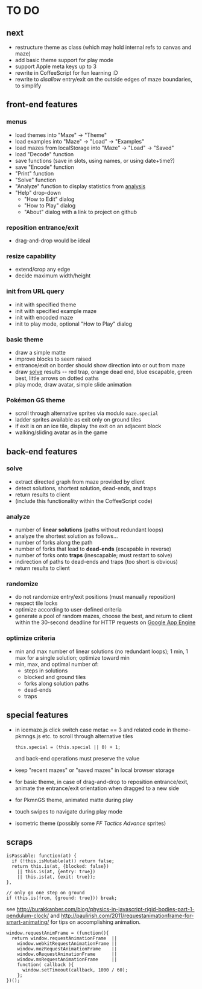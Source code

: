 TO DO
=====

next
----

* restructure theme as class (which may hold internal refs to canvas and maze)
* add basic theme support for play mode
* support Apple meta keys up to 3
* rewrite in CoffeeScript for fun learning :D
* rewrite to _disallow_ entry/exit on the outside edges of maze boundaries, to simplify


front-end features
------------------

### menus
  * load themes into "Maze" -> "Theme"
  * load examples into "Maze" -> "Load" -> "Examples"
  * load mazes from localStorage into "Maze" -> "Load" -> "Saved"
  * load "Decode" function
  * save functions (save in slots, using names, or using date+time?)
  * save "Encode" function
  * "Print" function
  * "Solve" function
  * "Analyze" function to display statistics from [analysis](#analyze)
  * "Help" drop-down
    * "How to Edit" dialog
    * "How to Play" dialog
    * "About" dialog with a link to project on github

### reposition entrance/exit
  * drag-and-drop would be ideal

### resize capability
  * extend/crop any edge
  * decide maximum width/height

### init from URL query
  * init with specified theme
  * init with specified example maze
  * init with encoded maze
  * init to play mode, optional "How to Play" dialog

### basic theme
  * draw a simple matte
  * improve blocks to seem raised
  * entrance/exit on border should show direction into or out from maze
  * draw [solve](#solve) results -- red trap, orange dead end, blue escapable, green best, little arrows on dotted oaths
  * play mode, draw avatar, simple slide animation

### Pokémon GS theme
  * scroll through alternative sprites via modulo `maze.special`
  * ladder sprites available as exit only on ground tiles
  * if exit is on an ice tile, display the exit on an adjacent block
  * walking/sliding avatar as in the game


back-end features
-----------------

### <a id="solve"></a>solve
  * extract directed graph from maze provided by client
  * detect solutions, shortest solution, dead-ends, and traps
  * return results to client
  * (include this functionality within the CoffeeScript code)

### <a id="analyze"></a>analyze
  * number of **linear solutions** (paths without redundant loops)
  * analyze the shortest solution as follows...
  * number of forks along the path
  * number of forks that lead to **dead-ends** (escapable in reverse)
  * number of forks onto **traps** (inescapable; must restart to solve)
  * indirection of paths to dead-ends and traps (too short is obvious)
  * return results to client

### randomize
  * do not randomize entry/exit positions (must manually reposition)
  * respect tile locks
  * optimize according to user-defined criteria
  * generate a pool of random mazes, choose the best, and return to client
    within the 30-second deadline for HTTP requests on
    [Google App Engine](https://developers.google.com/appengine/)

### optimize criteria
  * min and max number of linear solutions (no redundant loops);
    1 min, 1 max for a single solution; optimize toward min
  * min, max, and optimal number of:
    * steps in solutions
    * blocked and ground tiles
    * forks along solution paths
    * dead-ends
    * traps


special features
----------------

* in icemaze.js click switch case metac == 3
  and related code in theme-pkmngs.js etc.
  to scroll through alternative tiles

  `this.special = (this.special || 0) + 1;`

  and back-end operations must preserve the value

* keep "recent mazes" or "saved mazes" in local browser storage

* for basic theme, in case of drag-and-drop to reposition entrance/exit,
  animate the entrance/exit orientation when dragged to a new side

* for PkmnGS theme, animated matte during play

* touch swipes to navigate during play mode

* isometric theme (possibly some _FF Tactics Advance_ sprites)

scraps
------

```
isPassable: function(at) {
  if (!this.isMutable(at)) return false;
  return this.is(at, {blocked: false})
    || this.is(at, {entry: true})
    || this.is(at, {exit: true});
},
```

```
// only go one step on ground
if (this.is(from, {ground: true})) break;
```

see http://burakkanber.com/blog/physics-in-javascript-rigid-bodies-part-1-pendulum-clock/
and http://paulirish.com/2011/requestanimationframe-for-smart-animating/
for tips on accomplishing animation.

```
window.requestAnimFrame = (function(){
  return window.requestAnimationFrame  ||
    window.webkitRequestAnimationFrame ||
    window.mozRequestAnimationFrame    ||
    window.oRequestAnimationFrame      ||
    window.msRequestAnimationFrame     ||
    function( callback ){
      window.setTimeout(callback, 1000 / 60);
    };
})();
```
